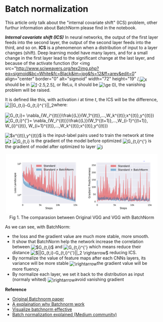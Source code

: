 # Batch normalization 

This article only talk about the "internal covariate shift" (ICS) problem, other furthur information about BatchNorm please find in the notebook.

***Internal covariate shift (ICS)*** 
In neural networks, the output of the first layer feeds into the second layer, the output of the second layer feeds into the third, and so on. **ICS** is a phenomenon when a distribution of input to a layer changes (shift). Deep learning model have many layers, and for a small change in the first layer lead to the significant change at the last layer, and because of the activate function (for <img src="http://www.sciweavers.org/tex2img.php?eq=sigmoid&bc=White&fc=Black&im=jpg&fs=12&ff=arev&edit=0" align="center" border="0" alt="sigmoid" width="72" height="19" /,<img src="http://www.sciweavers.org/tex2img.php?eq=%20x&bc=White&fc=Black&im=jpg&fs=12&ff=arev&edit=0" align="center" border="0" alt=" x" width="15" height="12" /> should be in <img src="http://www.sciweavers.org/tex2img.php?eq=%5B-2.5%2C2.5%5D&bc=White&fc=Black&im=jpg&fs=12&ff=arev&edit=0" align="center" border="0" alt="[-2.5,2.5]" width="96" height="18" />, or ReLu, it should be <img src="http://www.sciweavers.org/tex2img.php?eq=%5Cge%200&bc=White&fc=Black&im=jpg&fs=12&ff=arev&edit=0" align="center" border="0" alt="\ge 0" width="31" height="17" />), the vanishing problem will be raised. 

It is defined like this, with activation $i$ at time $t$, the ICS will be the difference, <img src="http://www.sciweavers.org/tex2img.php?eq=%7C%7CG_%7Bt%2Ci%7D-G_%7Bt%2Ci%7D%5E%7B%27%7D%7C%7C_2&bc=White&fc=Black&im=jpg&fs=12&ff=arev&edit=0" align="center" border="0" alt="||G_{t,i}-G_{t,i}^{'}||_2" width="106" height="29" />where:

<!-- $G_{t,i}= \nabla_{W_i^{(t)}}\frak{{L}}(W_1^{(t)},...,W_k^{(t)};x^{(t)},y^{(t)})$

$G_{t,i}^{'}= \nabla_{W_i^{(t)}}\frak{{L}}(W_1^{(t+1)},...,W_{i-1}^{(t+1)}, W_{i}^{(t)}, W_{i+1}^{(t)},...,W_k^{(t)};x^{(t)},y^{(t)})$ -->

<img src="http://www.sciweavers.org/tex2img.php?eq=G_%7Bt%2Ci%7D%3D%20%5Cnabla_%7BW_i%5E%7B%28t%29%7D%7D%5Cfrak%7B%7BL%7D%7D%28W_1%5E%7B%28t%29%7D%2C...%2CW_k%5E%7B%28t%29%7D%3Bx%5E%7B%28t%29%7D%2Cy%5E%7B%28t%29%7D%29%0A%0A&bc=White&fc=Black&im=jpg&fs=12&ff=arev&edit=0" align="center" border="0" alt="G_{t,i}= \nabla_{W_i^{(t)}}\frak{{L}}(W_1^{(t)},...,W_k^{(t)};x^{(t)},y^{(t)})" width="289" height="35" />

<img src="http://www.sciweavers.org/tex2img.php?eq=G_%7Bt%2Ci%7D%5E%7B%27%7D%3D%20%5Cnabla_%7BW_i%5E%7B%28t%29%7D%7D%5Cfrak%7B%7BL%7D%7D%28W_1%5E%7B%28t%2B1%29%7D%2C...%2CW_%7Bi-1%7D%5E%7B%28t%2B1%29%7D%2C%20W_%7Bi%7D%5E%7B%28t%29%7D%2C%20W_%7Bi%2B1%7D%5E%7B%28t%29%7D%2C...%2CW_k%5E%7B%28t%29%7D%3Bx%5E%7B%28t%29%7D%2Cy%5E%7B%28t%29%7D%29&bc=White&fc=Black&im=jpg&fs=12&ff=arev&edit=0" align="center" border="0" alt="G_{t,i}^{'}= \nabla_{W_i^{(t)}}\frak{{L}}(W_1^{(t+1)},...,W_{i-1}^{(t+1)}, W_{i}^{(t)}, W_{i+1}^{(t)},...,W_k^{(t)};x^{(t)},y^{(t)})" width="485" height="35" />



<img src="http://www.sciweavers.org/tex2img.php?eq=%24x%5E%7B%28t%29%7D%2Cy%5E%7B%28t%29%7D%24&bc=White&fc=Black&im=jpg&fs=12&ff=arev&edit=0" align="center" border="0" alt="$x^{(t)},y^{(t)}$" width="64" height="22" /> is the input-label pairs used to train the network at time <img src="http://www.sciweavers.org/tex2img.php?eq=t&bc=White&fc=Black&im=png&fs=12&ff=arev&edit=0" align="center" border="0" alt="t" width="12" height="14" />
<img src="http://www.sciweavers.org/tex2img.php?eq=G_%7Bt%2Ci%7D&bc=White&fc=Black&im=png&fs=12&ff=arev&edit=0" align="center" border="0" alt="G_{t,i}" width="32" height="19" /> is the gradient of the model before optimized
<img src="http://www.sciweavers.org/tex2img.php?eq=G_%7Bt%2Ci%7D%5E%7B%27%7D&bc=White&fc=Black&im=png&fs=12&ff=arev&edit=0" align="center" border="0" alt="G_{t,i}^{'}" width="32" height="29" /> is the gradient of model after optimized to layer <img src="http://www.sciweavers.org/tex2img.php?eq=i&bc=White&fc=Black&im=png&fs=12&ff=arev&edit=0" align="center" border="0" alt="i" width="11" height="15" />

<center><img src="./../image/BatchNorm1.png" alt="BatchNorm Chart" width="500"/><figcaption>Fig 1. The comparasion between Original VGG and VGG with BatchNorm </figcaption></center>



As we can see, with BatchNorm:

* the loss and the gradient value are much more stable, more smooth.  
* It show that BatchNorm help the network increase the correlation between <img src="http://www.sciweavers.org/tex2img.php?eq=%24G_%7Bt%2Ci%7D%24%20&bc=White&fc=Black&im=png&fs=12&ff=arev&edit=0" align="center" border="0" alt="$G_{t,i}$ " width="32" height="18" /> and <img src="http://www.sciweavers.org/tex2img.php?eq=G_%7Bt%2Ci%7D%5E%7B%27%7D&bc=White&fc=Black&im=png&fs=12&ff=arev&edit=0" align="center" border="0" alt="G_{t,i}^{'}" width="32" height="29" /> which means reduce their distance <img src="http://www.sciweavers.org/tex2img.php?eq=%24%7C%7CG_%7Bt%2Ci%7D-G_%7Bt%2Ci%7D%5E%7B%27%7D%7C%7C_2%20%5Crightarrow%24&bc=White&fc=Black&im=png&fs=12&ff=arev&edit=0" align="center" border="0" alt="$||G_{t,i}-G_{t,i}^{'}||_2 \rightarrow$" width="129" height="29" /> reducing ICS.
* By normalize the value of feature maps after each CNNs layers, its variance will be more stable <img src="http://www.sciweavers.org/tex2img.php?eq=%5Crightarrow&bc=White&fc=Black&im=png&fs=12&ff=arev&edit=0" align="center" border="0" alt="\rightarrow" width="19" height="8" />the gradient value will be more fluency.
* By normalize each layer, we set it back to the distribution as input (normaly whited) <img src="http://www.sciweavers.org/tex2img.php?eq=%5Crightarrow&bc=White&fc=Black&im=png&fs=12&ff=arev&edit=0" align="center" border="0" alt="\rightarrow" width="19" height="8" />avoid vanishing gradient

**Reference**

* [Original Batchnorm paper](https://arxiv.org/abs/1502.03167)
* [A explaination why Batchnorm work](https://arxiv.org/abs/1805.11604)
* [Visualize batchnorm effective](https://rohanvarma.me/Batch-Norm/)
* [Batch normalization explained (Medium community)](https://towardsdatascience.com/batch-normalization-the-greatest-breakthrough-in-deep-learning-77e64909d81d)